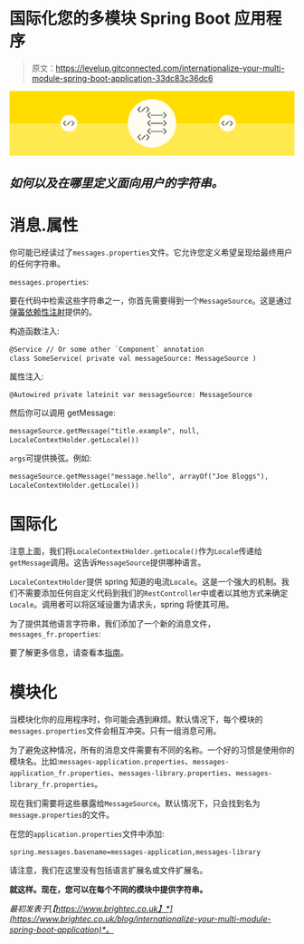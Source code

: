 # 国际化您的多模块 Spring Boot 应用程序

> 原文：<https://levelup.gitconnected.com/internationalize-your-multi-module-spring-boot-application-33dc83c36dc6>

![](img/6b370fdf05e1bc86f4426f69378baccc.png)

## *如何以及在哪里定义面向用户的字符串。*

# 消息.属性

你可能已经读过了`messages.properties`文件。它允许您定义希望呈现给最终用户的任何字符串。

`messages.properties`:

要在代码中检索这些字符串之一，你首先需要得到一个`MessageSource`。这是通过[弹簧依赖性注射](https://www.baeldung.com/spring-dependency-injection)提供的。

构造函数注入:

```
@Service // Or some other `Component` annotation
class SomeService( private val messageSource: MessageSource )
```

属性注入:

```
@Autowired private lateinit var messageSource: MessageSource
```

然后你可以调用 getMessage:

```
messageSource.getMessage("title.example", null, LocaleContextHolder.getLocale())
```

`args`可提供换弦。例如:

```
messageSource.getMessage("message.hello", arrayOf("Joe Bloggs"), LocaleContextHolder.getLocale())
```

# 国际化

注意上面，我们将`LocaleContextHolder.getLocale()`作为`Locale`传递给`getMessage`调用。这告诉`MessageSource`提供哪种语言。

`LocaleContextHolder`提供 spring 知道的电流`Locale`。这是一个强大的机制。我们不需要添加任何自定义代码到我们的`RestController`中或者以其他方式来确定`Locale`。调用者可以将区域设置为请求头，spring 将使其可用。

为了提供其他语言字符串，我们添加了一个新的消息文件，`messages_fr.properties`:

要了解更多信息，请查看本[指南](https://www.baeldung.com/spring-boot-internationalization)。

# 模块化

当模块化你的应用程序时，你可能会遇到麻烦。默认情况下，每个模块的`messages.properties`文件会相互冲突。只有一组消息可用。

为了避免这种情况，所有的消息文件需要有不同的名称。一个好的习惯是使用你的模块名。比如:`messages-application.properties`、`messages-application_fr.properties`、`messages-library.properties`、`messages-library_fr.properties`。

现在我们需要将这些暴露给`MessageSource`。默认情况下，只会找到名为`message.properties`的文件。

在您的`application.properties`文件中添加:

```
spring.messages.basename=messages-application,messages-library
```

请注意，我们在这里没有包括语言扩展名或文件扩展名。

**就这样。现在，您可以在每个不同的模块中提供字符串。**

*最初发表于*[*【https://www.brightec.co.uk】*](https://www.brightec.co.uk/blog/internationalize-your-multi-module-spring-boot-application)*。*